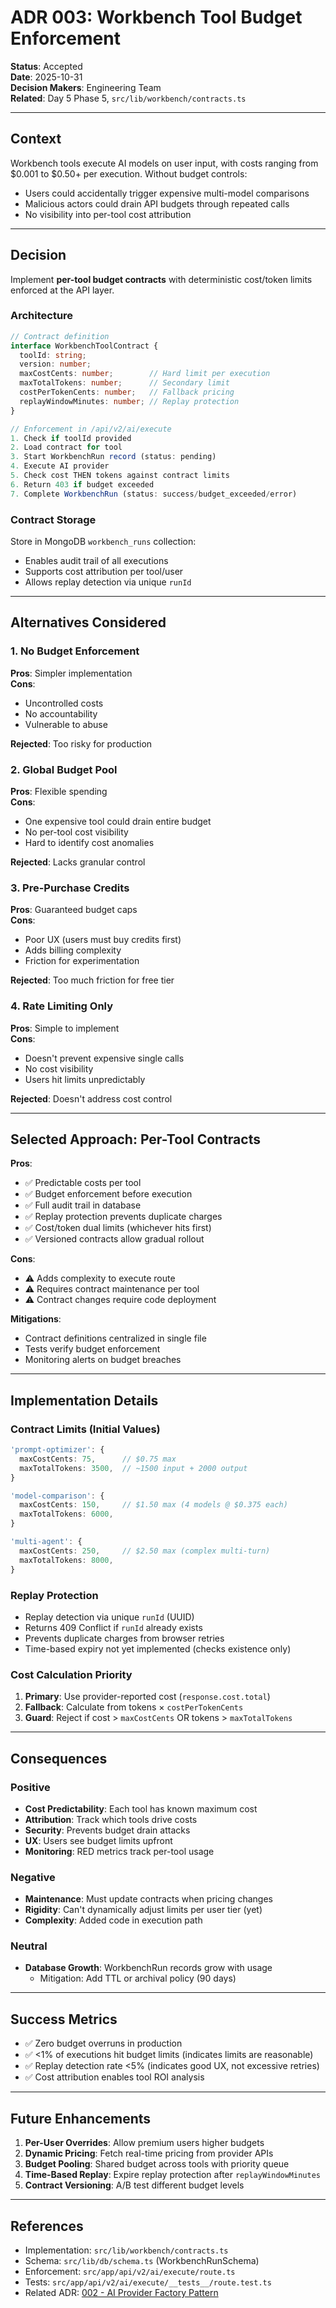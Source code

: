 # ADR 003: Workbench Tool Budget Enforcement

**Status**: Accepted  
**Date**: 2025-10-31  
**Decision Makers**: Engineering Team  
**Related**: Day 5 Phase 5, `src/lib/workbench/contracts.ts`

---

## Context

Workbench tools execute AI models on user input, with costs ranging from $0.001 to $0.50+ per execution. Without budget controls:
- Users could accidentally trigger expensive multi-model comparisons
- Malicious actors could drain API budgets through repeated calls
- No visibility into per-tool cost attribution

---

## Decision

Implement **per-tool budget contracts** with deterministic cost/token limits enforced at the API layer.

### Architecture

```typescript
// Contract definition
interface WorkbenchToolContract {
  toolId: string;
  version: number;
  maxCostCents: number;        // Hard limit per execution
  maxTotalTokens: number;      // Secondary limit
  costPerTokenCents: number;   // Fallback pricing
  replayWindowMinutes: number; // Replay protection
}

// Enforcement in /api/v2/ai/execute
1. Check if toolId provided
2. Load contract for tool
3. Start WorkbenchRun record (status: pending)
4. Execute AI provider
5. Check cost THEN tokens against contract limits
6. Return 403 if budget exceeded
7. Complete WorkbenchRun (status: success/budget_exceeded/error)
```

### Contract Storage

Store in MongoDB `workbench_runs` collection:
- Enables audit trail of all executions
- Supports cost attribution per tool/user
- Allows replay detection via unique `runId`

---

## Alternatives Considered

### 1. No Budget Enforcement
**Pros**: Simpler implementation  
**Cons**: 
- Uncontrolled costs
- No accountability
- Vulnerable to abuse

**Rejected**: Too risky for production

### 2. Global Budget Pool
**Pros**: Flexible spending  
**Cons**:
- One expensive tool could drain entire budget
- No per-tool cost visibility
- Hard to identify cost anomalies

**Rejected**: Lacks granular control

### 3. Pre-Purchase Credits
**Pros**: Guaranteed budget caps  
**Cons**:
- Poor UX (users must buy credits first)
- Adds billing complexity
- Friction for experimentation

**Rejected**: Too much friction for free tier

### 4. Rate Limiting Only
**Pros**: Simple to implement  
**Cons**:
- Doesn't prevent expensive single calls
- No cost visibility
- Users hit limits unpredictably

**Rejected**: Doesn't address cost control

---

## Selected Approach: Per-Tool Contracts

**Pros**:
- ✅ Predictable costs per tool
- ✅ Budget enforcement before execution
- ✅ Full audit trail in database
- ✅ Replay protection prevents duplicate charges
- ✅ Cost/token dual limits (whichever hits first)
- ✅ Versioned contracts allow gradual rollout

**Cons**:
- ⚠️ Adds complexity to execute route
- ⚠️ Requires contract maintenance per tool
- ⚠️ Contract changes require code deployment

**Mitigations**:
- Contract definitions centralized in single file
- Tests verify budget enforcement
- Monitoring alerts on budget breaches

---

## Implementation Details

### Contract Limits (Initial Values)

```typescript
'prompt-optimizer': {
  maxCostCents: 75,      // $0.75 max
  maxTotalTokens: 3500,  // ~1500 input + 2000 output
}

'model-comparison': {
  maxCostCents: 150,     // $1.50 max (4 models @ $0.375 each)
  maxTotalTokens: 6000,
}

'multi-agent': {
  maxCostCents: 250,     // $2.50 max (complex multi-turn)
  maxTotalTokens: 8000,
}
```

### Replay Protection

- Replay detection via unique `runId` (UUID)
- Returns 409 Conflict if `runId` already exists
- Prevents duplicate charges from browser retries
- Time-based expiry not yet implemented (checks existence only)

### Cost Calculation Priority

1. **Primary**: Use provider-reported cost (`response.cost.total`)
2. **Fallback**: Calculate from tokens × `costPerTokenCents`
3. **Guard**: Reject if cost > `maxCostCents` OR tokens > `maxTotalTokens`

---

## Consequences

### Positive

- **Cost Predictability**: Each tool has known maximum cost
- **Attribution**: Track which tools drive costs
- **Security**: Prevents budget drain attacks
- **UX**: Users see budget limits upfront
- **Monitoring**: RED metrics track per-tool usage

### Negative

- **Maintenance**: Must update contracts when pricing changes
- **Rigidity**: Can't dynamically adjust limits per user tier (yet)
- **Complexity**: Added code in execution path

### Neutral

- **Database Growth**: WorkbenchRun records grow with usage
  - Mitigation: Add TTL or archival policy (90 days)

---

## Success Metrics

- ✅ Zero budget overruns in production
- ✅ <1% of executions hit budget limits (indicates limits are reasonable)
- ✅ Replay detection rate <5% (indicates good UX, not excessive retries)
- ✅ Cost attribution enables tool ROI analysis

---

## Future Enhancements

1. **Per-User Overrides**: Allow premium users higher budgets
2. **Dynamic Pricing**: Fetch real-time pricing from provider APIs
3. **Budget Pooling**: Shared budget across tools with priority queue
4. **Time-Based Replay**: Expire replay protection after `replayWindowMinutes`
5. **Contract Versioning**: A/B test different budget levels

---

## References

- Implementation: `src/lib/workbench/contracts.ts`
- Schema: `src/lib/db/schema.ts` (WorkbenchRunSchema)
- Enforcement: `src/app/api/v2/ai/execute/route.ts`
- Tests: `src/app/api/v2/ai/execute/__tests__/route.test.ts`
- Related ADR: [002 - AI Provider Factory Pattern](./002-ai-provider-factory-pattern.md)

